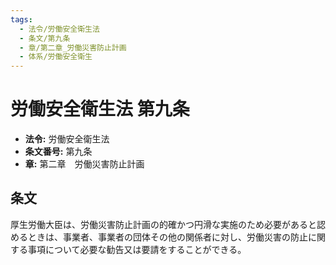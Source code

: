 ```yaml
---
tags:
  - 法令/労働安全衛生法
  - 条文/第九条
  - 章/第二章_労働災害防止計画
  - 体系/労働安全衛生
---
```

# 労働安全衛生法 第九条

- **法令:** 労働安全衛生法
- **条文番号:** 第九条
- **章:** 第二章　労働災害防止計画

## 条文
厚生労働大臣は、労働災害防止計画の的確かつ円滑な実施のため必要があると認めるときは、事業者、事業者の団体その他の関係者に対し、労働災害の防止に関する事項について必要な勧告又は要請をすることができる。

